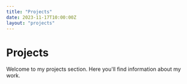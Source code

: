 ```yaml
---
title: "Projects"
date: 2023-11-17T10:00:00Z
layout: "projects"
---
```


# Projects

Welcome to my projects section. Here you'll find information about my work.